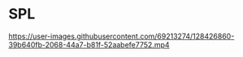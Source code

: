 # SPL

https://user-images.githubusercontent.com/69213274/128426860-39b640fb-2068-44a7-b81f-52aabefe7752.mp4
